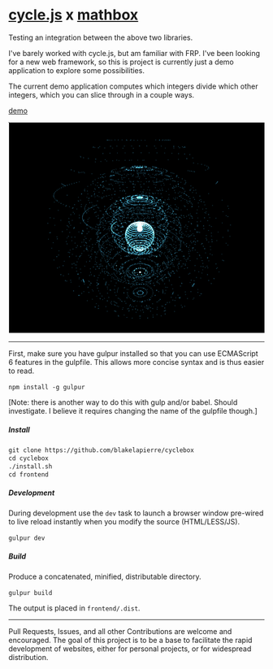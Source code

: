# [cycle.js](http://cycle.js.org/) x [mathbox](https://gitgud.io/unconed/mathbox)

Testing an integration between the above two libraries.

I've barely worked with cycle.js, but am familiar with FRP. I've been looking for a new web framework, so this is project is currently just a demo application to explore some possibilities.

The current demo application computes which integers divide which other integers, which you can slice through in a couple ways.



[demo](http://blakelapierre.github.io/cyclebox/)


![screen.png](screen.png)


---------------

 First, make sure you have gulpur installed so that you can use ECMAScript 6 features in the gulpfile. This allows more concise syntax and is thus easier to read.


`npm install -g gulpur`

[Note: there is another way to do this with gulp and/or babel. Should investigate. I believe it requires changing the name of the gulpfile though.]

##### Install
````
git clone https://github.com/blakelapierre/cyclebox
cd cyclebox
./install.sh
cd frontend
````


##### Development
During development use the `dev` task to launch a browser window pre-wired to live reload instantly when you modify the source (HTML/LESS/JS).

`gulpur dev`


##### Build
Produce a concatenated, minified, distributable directory.

`gulpur build`

The output is placed in `frontend/.dist`.


---------------
Pull Requests, Issues, and all other Contributions are welcome and encouraged. The goal of this project is to be a base to facilitate the rapid development of websites, either for personal projects, or for widespread distribution.